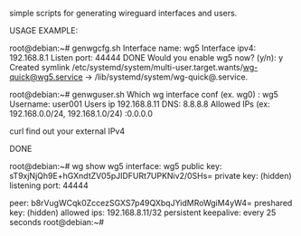 simple scripts for generating wireguard interfaces and users.

USAGE EXAMPLE:

root@debian:~# genwgcfg.sh
Interface name: wg5
Interface ipv4: 192.168.8.1
Listen port: 44444
DONE
Would you enable wg5 now? (y/n): y
Created symlink /etc/systemd/system/multi-user.target.wants/wg-quick@wg5.service → /lib/systemd/system/wg-quick@.service.


root@debian:~# genwguser.sh
Which wg interface conf (ex. wg0) : wg5
Username: user001
Users ip 192.168.8.11
DNS: 8.8.8.8
Allowed IPs (ex: 192.168.0.0/24, 192.168.1.0/24) :0.0.0.0

curl find out your external IPv4

DONE

root@debian:~# wg show wg5
interface: wg5
  public key: sT9xjNjQh9E+hGXndtZV05pJIDFURt7UPKNiv2/0SHs=
  private key: (hidden)
  listening port: 44444

peer: b8rVugWCqk0ZccezSGXS7p49QXbqJYidMRoWgiM4yW4=
  preshared key: (hidden)
  allowed ips: 192.168.8.11/32
  persistent keepalive: every 25 seconds
root@debian:~#

